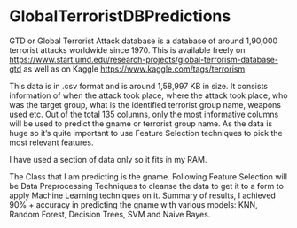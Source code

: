 # GlobalTerroristDBPredictions



GTD or Global Terrorist Attack database is a database of around 1,90,000 terrorist attacks worldwide since 1970. 
This is available freely on  https://www.start.umd.edu/research-projects/global-terrorism-database-gtd as well as on Kaggle https://www.kaggle.com/tags/terrorism

This data is in .csv format and is around 1,58,997 KB in size. It consists information of when the attack took place, where the attack took place, 
who was the target group, what is the identified terrorist group name, weapons used etc. 
Out of the total 135 columns, only the most informative columns will be used to predict the gname or terrorist group name. As the data is huge so it’s quite important
to use Feature Selection techniques to pick the most relevant features. 

I have used a section of data only so it fits in my RAM.

The Class that I am predicting is the gname. Following Feature Selection will be Data 
Preprocessing Techniques to cleanse the data to get it to a form to apply Machine Learning techniques on it. 
Summary of results, I achieved 90% + accuracy in predicting the gname with various models: KNN, Random Forest, Decision Trees, SVM and Naive Bayes.
